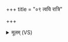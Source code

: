 +++
title = "०९ त्वयि रात्रि"

+++
<details><summary>मूलम् (VS)</summary>

त्वयि॑ रात्रि वसामसि स्वपि॒ष्याम॑सि जागृ॒हि।  
गोभ्यो॑ नः॒ शर्म॑ य॒च्छाश्वे॑भ्यः॒ पुरु॑षेभ्यः ॥
</details>
